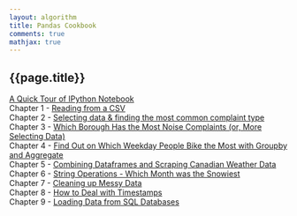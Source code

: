 ```yaml
---
layout: algorithm
title: Pandas Cookbook
comments: true
mathjax: true
---
```


## {{page.title}}

[A Quick Tour of IPython Notebook](http://nbviewer.jupyter.org/github/shevapato2008/PandasTutorial/blob/master/cookbook/A%20quick%20tour%20of%20IPython%20Notebook.ipynb)<br>
Chapter 1 - [Reading from a CSV](http://nbviewer.jupyter.org/github/shevapato2008/PandasTutorial/blob/master/cookbook/Chapter%201%20-%20Reading%20from%20a%20CSV.ipynb)<br>
Chapter 2 - [Selecting data & finding the most common complaint type](http://nbviewer.jupyter.org/github/shevapato2008/PandasTutorial/blob/master/cookbook/Chapter%202%20-%20Selecting%20data%20%26%20finding%20the%20most%20common%20complaint%20type.ipynb)<br>
Chapter 3 - [Which Borough Has the Most Noise Complaints (or, More Selecting Data)](http://nbviewer.jupyter.org/github/shevapato2008/PandasTutorial/blob/master/cookbook/Chapter%203%20-%20Which%20borough%20has%20the%20most%20noise%20complaints%20%28or%2C%20more%20selecting%20data%29.ipynb)<br>
Chapter 4 - [Find Out on Which Weekday People Bike the Most with Groupby and Aggregate](http://nbviewer.jupyter.org/github/shevapato2008/PandasTutorial/blob/master/cookbook/Chapter%204%20-%20Find%20out%20on%20which%20weekday%20people%20bike%20the%20most%20with%20groupby%20and%20aggregate.ipynb)<br>
Chapter 5 - [Combining Dataframes and Scraping Canadian Weather Data](http://nbviewer.jupyter.org/github/shevapato2008/PandasTutorial/blob/master/cookbook/Chapter%205%20-%20Combining%20dataframes%20and%20scraping%20Canadian%20weather%20data.ipynb)<br>
Chapter 6 - [String Operations - Which Month was the Snowiest](http://nbviewer.jupyter.org/github/shevapato2008/PandasTutorial/blob/master/cookbook/Chapter%206%20-%20String%20Operations-%20Which%20month%20was%20the%20snowiest.ipynb)<br>
Chapter 7 - [Cleaning up Messy Data](http://nbviewer.jupyter.org/github/shevapato2008/PandasTutorial/blob/master/cookbook/Chapter%207%20-%20Cleaning%20up%20messy%20data.ipynb)<br>
Chapter 8 - [How to Deal with Timestamps](http://nbviewer.jupyter.org/github/shevapato2008/PandasTutorial/blob/master/cookbook/Chapter%208%20-%20How%20to%20deal%20with%20timestamps.ipynb)<br>
Chapter 9 - [Loading Data from SQL Databases](http://nbviewer.jupyter.org/github/shevapato2008/PandasTutorial/blob/master/cookbook/Chapter%209%20-%20Loading%20data%20from%20SQL%20databases.ipynb)<br>

<br><br>
